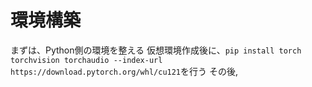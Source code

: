 # 環境構築
まずは、Python側の環境を整える
仮想環境作成後に、`pip install torch torchvision torchaudio --index-url https://download.pytorch.org/whl/cu121`を行う
その後,
